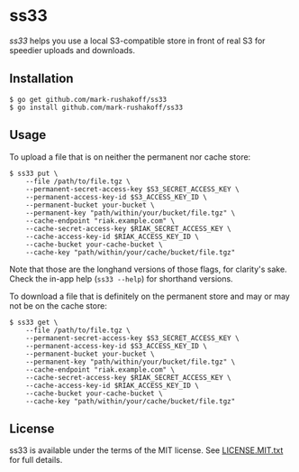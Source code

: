 # ss33

*ss33* helps you use a local S3-compatible store in front of real S3 for speedier uploads and downloads.

## Installation

```
$ go get github.com/mark-rushakoff/ss33
$ go install github.com/mark-rushakoff/ss33
```

## Usage

To upload a file that is on neither the permanent nor cache store:

```
$ ss33 put \
    --file /path/to/file.tgz \
    --permanent-secret-access-key $S3_SECRET_ACCESS_KEY \
    --permanent-access-key-id $S3_ACCESS_KEY_ID \
    --permanent-bucket your-bucket \
    --permanent-key "path/within/your/bucket/file.tgz" \
    --cache-endpoint "riak.example.com" \
    --cache-secret-access-key $RIAK_SECRET_ACCESS_KEY \
    --cache-access-key-id $RIAK_ACCESS_KEY_ID \
    --cache-bucket your-cache-bucket \
    --cache-key "path/within/your/cache/bucket/file.tgz"
```

Note that those are the longhand versions of those flags, for clarity's sake.
Check the in-app help (`ss33 --help`) for shorthand versions.

To download a file that is definitely on the permanent store and may or may not be on the cache store:

```
$ ss33 get \
    --file /path/to/file.tgz \
    --permanent-secret-access-key $S3_SECRET_ACCESS_KEY \
    --permanent-access-key-id $S3_ACCESS_KEY_ID \
    --permanent-bucket your-bucket \
    --permanent-key "path/within/your/bucket/file.tgz" \
    --cache-endpoint "riak.example.com" \
    --cache-secret-access-key $RIAK_SECRET_ACCESS_KEY \
    --cache-access-key-id $RIAK_ACCESS_KEY_ID \
    --cache-bucket your-cache-bucket \
    --cache-key "path/within/your/cache/bucket/file.tgz"
```

## License

ss33 is available under the terms of the MIT license.
See [LICENSE.MIT.txt](LICENSE.MIT.txt) for full details.
